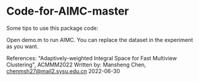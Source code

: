 # Code-for-AIMC-master
Some tips to use this package code:

Open demo.m to run AIMC. You can replace the dataset in the experiment as you want.

References:
"Adaptively-weighted Integral Space for Fast Multiview Clustering", ACMMM2022
Written by: Mansheng Chen, chenmsh27@mail2.sysu.edu.cn
 2022-06-30
